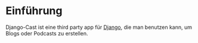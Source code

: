 # Einführung

Django-Cast ist eine third party app für [Django](https://www.djangoproject.com/), die man benutzen kann, um Blogs oder Podcasts zu erstellen.